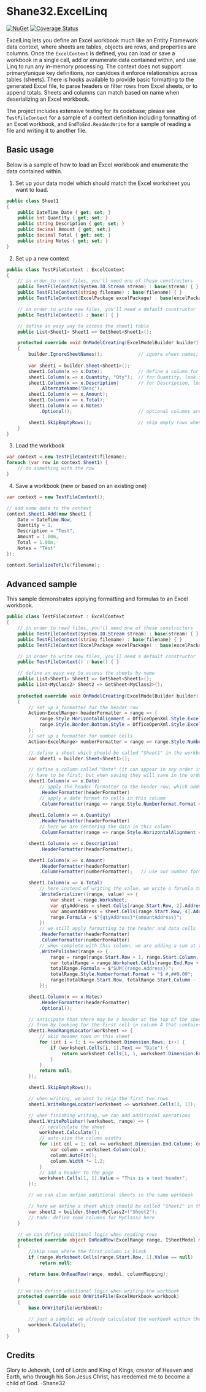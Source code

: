 # Shane32.ExcelLinq

[![NuGet](https://img.shields.io/nuget/v/Shane32.ExcelLinq.svg)](https://www.nuget.org/packages/Shane32.ExcelLinq)
[![Coverage Status](https://coveralls.io/repos/github/Shane32/ExcelLinq/badge.svg?branch=master)](https://coveralls.io/github/Shane32/ExcelLinq?branch=master)

ExcelLinq lets you define an Excel workbook much like an Entity Framework data context, where sheets are tables,
objects are rows, and properties are columns.  Once the `ExcelContext` is defined, you can load or save a workbook
in a single call, add or enumerate data contained within, and use Linq to run any in-memory processing.
The context does not support primary/unique key definitions, nor can/does it enforce relationships across tables (sheets).
There is hooks available to provide basic formatting to the generated Excel file, to parse headers or filter rows from Excel
sheets, or to append totals.  Sheets and columns can match based on name when deserializing an Excel workbook.

The project includes extensive testing for its codebase; please see `TestFileContext` for a sample of a context definition
including formatting of an Excel workbook, and `EndToEnd.ReadAndWrite` for a sample of reading a file and writing it to another file.

## Basic usage

Below is a sample of how to load an Excel workbook and enumerate the data contained within.

1. Set up your data model which should match the Excel worksheet you want to load.

```csharp
public class Sheet1
{
    public DateTime Date { get; set; }
    public int Quantity { get; set; }
    public string Description { get; set; }
    public decimal Amount { get; set;}
    public decimal Total { get; set; }
    public string Notes { get; set; }
}
```

2. Set up a new context

```csharp
public class TestFileContext : ExcelContext
{
    // in order to read files, you'll need one of these constructors
    public TestFileContext(System.IO.Stream stream) : base(stream) { }
    public TestFileContext(string filename) : base(filename) { }
    public TestFileContext(ExcelPackage excelPackage) : base(excelPackage) { }

    // in order to write new files, you'll need a default constructor
    public TestFileContext() : base() { }

    // define an easy way to access the sheet1 table
    public List<Sheet1> Sheet1 => GetSheet<Sheet1>();

    protected override void OnModelCreating(ExcelModelBuilder builder)
    {
        builder.IgnoreSheetNames();             // ignore sheet names; just take the first sheet
        
        var sheet1 = builder.Sheet<Sheet1>();
        sheet1.Column(x => x.Date);             // define a column for the Date property; look for a column with the name "Date"
        sheet1.Column(x => x.Quantity, "Qty");  // for Quantity, look for a column with the name "Qty"
        sheet1.Column(x => x.Description)       // for Description, look for a column named either "Description" or "Desc"
            .AlternateName("Desc");
        sheet1.Column(x => x.Amount);
        sheet1.Column(x => x.Total);
        sheet1.Column(x => x.Notes)
            .Optional();                        // optional columns are not required to be in the Excel workbook

        sheet1.SkipEmptyRows();                 // skip empty rows when reading
    }
}
```

3. Load the workbook

```csharp
var context = new TestFileContext(filename);
foreach (var row in context.Sheet1) {
    // do something with the row
}
```

4. Save a workbook (new or based on an existing one)

```csharp
var context = new TestFileContext();

// add some data to the context
context.Sheet1.Add(new Sheet1 {
    Date = DateTime.Now,
    Quantity = 1,
    Description = "Test",
    Amount = 1.00m,
    Total = 1.00m,
    Notes = "Test"
});

context.SerializeToFile(filename);
```

## Advanced sample

This sample demonstrates applying formatting and formulas to an Excel workbook.

```csharp
public class TestFileContext : ExcelContext
{
    // in order to read files, you'll need one of these constructors
    public TestFileContext(System.IO.Stream stream) : base(stream) { }
    public TestFileContext(string filename) : base(filename) { }
    public TestFileContext(ExcelPackage excelPackage) : base(excelPackage) { }

    // in order to write new files, you'll need a default constructor
    public TestFileContext() : base() { }

    // define an easy way to access the sheets by name
    public List<Sheet1> Sheet1 => GetSheet<Sheet1>();
    public List<MyClass2> Sheet2 => GetSheet<MyClass2>();
        
    protected override void OnModelCreating(ExcelModelBuilder builder)
    {
        // set up a formatter for the header row
        Action<ExcelRange> headerFormatter = range => {
            range.Style.HorizontalAlignment = OfficeOpenXml.Style.ExcelHorizontalAlignment.Center;
            range.Style.Border.Bottom.Style = OfficeOpenXml.Style.ExcelBorderStyle.Thin;
        };
        // set up a formatter for number cells
        Action<ExcelRange> numberFormatter = range => range.Style.Numberformat.Format = "#,##0.00";

        // define a sheet which should be called "Sheet1" in the workbook (name inferred from the class name)
        var sheet1 = builder.Sheet<Sheet1>();

        // define a column called "Date" (it can appear in any order in the sheet; it does not
        // have to be first; but when saving they will save in the order defined)
        sheet1.Column(x => x.Date)
            // apply the header formatter to the header row, which adds a thin line under the header text
            .HeaderFormatter(headerFormatter)
            // apply a date format to cells in this column
            .ColumnFormatter(range => range.Style.Numberformat.Format = "MM/dd/yyyy");
            
        sheet1.Column(x => x.Quantity)
            .HeaderFormatter(headerFormatter)
            // here we are centering the data in this column
            .ColumnFormatter(range => range.Style.HorizontalAlignment = OfficeOpenXml.Style.ExcelHorizontalAlignment.Center);

        sheet1.Column(x => x.Description)
            .HeaderFormatter(headerFormatter);

        sheet1.Column(x => x.Amount)
            .HeaderFormatter(headerFormatter)
            .ColumnFormatter(numberFormatter);   // use our number format defined above

        sheet1.Column(x => x.Total)
            // here instead of writing the value, we write a forumla to these cells that multiplies the quantity times the amount
            .WriteSerializer((range, value) => {
                var sheet = range.Worksheet;
                var qtyAddress = sheet.Cells[range.Start.Row, 2].Address;
                var amountAddress = sheet.Cells[range.Start.Row, 4].Address;
                range.Formula = $"{qtyAddress}*{amountAddress}";
            })
            // we still apply formatting to the header and data cells
            .HeaderFormatter(headerFormatter)
            .ColumnFormatter(numberFormatter)
            // when complete with this column, we are adding a sum at the bottom of the page
            .WritePolisher(range => {
                range = range[range.Start.Row + 1, range.Start.Column, range.End.Row + 1, range.End.Column];
                var totalRange = range.Worksheet.Cells[range.End.Row + 1, range.End.Column];
                totalRange.Formula = $"SUM({range.Address})";
                totalRange.Style.Numberformat.Format = "$ #,##0.00";
                range[totalRange.Start.Row, totalRange.Start.Column - 1].Value = "Total";
            });

        sheet1.Column(x => x.Notes)
            .HeaderFormatter(headerFormatter)
            .Optional();

        // anticipate that there may be a header at the top of the sheet; so determine the range to read
        // from by looking for the first cell in column A that contains the word "Date"
        sheet1.ReadRangeLocator(worksheet => {
            // skip header rows on this sheet
            for (int i = 1; i <= worksheet.Dimension.Rows; i++) {
                if (worksheet.Cells[i, 1].Text == "Date") {
                    return worksheet.Cells[i, 1, worksheet.Dimension.End.Row, worksheet.Dimension.End.Column];
                }
            }
            return null;
        });

        sheet1.SkipEmptyRows();

        // when writing, we want to skip the first two rows
        sheet1.WriteRangeLocator(worksheet => worksheet.Cells[3, 1]);

        // when finishing writing, we can add additional operations
        sheet1.WritePolisher((worksheet, range) => {
            // recalculate the sheet
            worksheet.Calculate();
            // auto-size the column widths
            for (int col = 1; col <= worksheet.Dimension.End.Column; col++) {
                var column = worksheet.Column(col);
                column.AutoFit();
                column.Width *= 1.2;
            }
            // add a header to the page
            worksheet.Cells[1, 1].Value = "This is a test header";
        });

        // we can also define additional sheets in the same workbook

        // here we define a sheet which should be called "Sheet2" in the workbook
        var sheet2 = builder.Sheet<MyClass2>("Sheet2");
        // todo: define some columns for MyClass2 here
    }

    // we can define additional logic when reading rows
    protected override object OnReadRow(ExcelRange range, ISheetModel model, IColumnModel[] columnMapping)
    {
        //skip rows where the first column is blank
        if (range.Worksheet.Cells[range.Start.Row, 1].Value == null)
            return null;

        return base.OnReadRow(range, model, columnMapping);
    }

    // we can define additional logic when writing the workbook
    protected override void OnWriteFile(ExcelWorkbook workbook)
    {
        base.OnWriteFile(workbook);

        // just a sample; we already calculated the workbook within the write polisher
        workbook.Calculate();
    }
}
```

## Credits

Glory to Jehovah, Lord of Lords and King of Kings, creator of Heaven and Earth, who through his Son Jesus Christ,
has reedemed me to become a child of God. -Shane32
